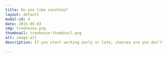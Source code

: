 ```yaml
---
title: Do you like sunshine?
layout: default
modal-id: 4
date: 2015-05-03
img: treehouse.png
thumbnail: treehouse-thumbnail.png
alt: image-alt
description: If you start working early or late, chances are you don’t get enough natural light in the course of the day - and too much bright screen light at the hours your body needs to wind down. This is a common cause of tech-related sleep disorders. Get moving and pamper your circadian rhythms by taking a 20-30 minute walk in natural sunlight every day.

---
```

